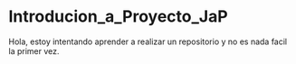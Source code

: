 # Introducion_a_Proyecto_JaP 
Hola, estoy intentando aprender a realizar un  repositorio y no es nada facil la primer vez. 
